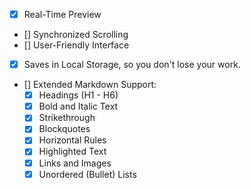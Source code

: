 - [x] Real-Time Preview
- [] Synchronized Scrolling
- [] User-Friendly Interface
- [x] Saves in Local Storage, so you don't lose your work.
- [] Extended Markdown Support:
  - [x] Headings (H1 - H6)
  - [x] Bold and Italic Text
  - [x] Strikethrough
  - [x] Blockquotes
  - [x] Horizontal Rules
  - [x] Highlighted Text
  - [x] Links and Images
  - [x] Unordered (Bullet) Lists
